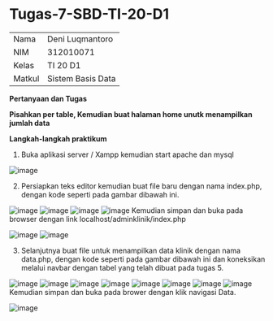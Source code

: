 # Tugas-7-SBD-TI-20-D1
<table>
  <tr>
    <td>Nama</td>
    <td>Deni Luqmantoro</td>
  </tr>
  <tr>
    <td>NIM</td>
    <td>312010071</td>
  </tr>
  <tr>
    <td>Kelas</td>
    <td>TI 20 D1</td>
  </tr>
  <tr>
    <td>Matkul</td>
    <td>Sistem Basis Data</td>
  </tr>
</table>

<b>Pertanyaan dan Tugas

Pisahkan per table, Kemudian buat halaman home unutk menampilkan jumlah data

Langkah-langkah praktikum</b>

1. Buka aplikasi server / Xampp kemudian start apache dan mysql

![image](https://user-images.githubusercontent.com/101716699/173183936-3916920e-f6d5-499b-aa69-004396aae3ac.png)

2. Persiapkan teks editor kemudian buat file baru dengan nama index.php, dengan kode seperti pada gambar dibawah ini.

![image](https://user-images.githubusercontent.com/101716699/173184018-be46e95c-81c6-466c-8215-4fd0aaf7d2d6.png)
![image](https://user-images.githubusercontent.com/101716699/173184101-f2e8f941-326e-4003-87be-1c8de938ab2d.png)
![image](https://user-images.githubusercontent.com/101716699/173184135-26ff8652-5635-42a5-80bf-efa7b98e7128.png)
![image](https://user-images.githubusercontent.com/101716699/173184174-c6d4424b-3729-42a1-a6e1-d67d1a86cc31.png)
Kemudian simpan dan buka pada browser dengan link localhost/adminklinik/index.php

![image](https://user-images.githubusercontent.com/101716699/173184321-9681c0b0-694c-403c-acaa-21433ce35dda.png)
![image](https://user-images.githubusercontent.com/101716699/173184327-d4bd2258-dfb9-48fa-be3a-16435991cdd1.png)

3. Selanjutnya buat file untuk menampilkan data klinik dengan nama data.php, dengan kode seperti pada gambar dibawah ini dan koneksikan melalui navbar dengan tabel yang telah dibuat pada tugas 5.

![image](https://user-images.githubusercontent.com/101716699/173184485-b0165e22-4b10-47b9-b733-d677193afbe9.png)
![image](https://user-images.githubusercontent.com/101716699/173184516-22504ea6-5347-4ac3-bb72-a15ea08019ce.png)
![image](https://user-images.githubusercontent.com/101716699/173184551-64f3d434-a423-41dc-9ffa-5223ff2404cd.png)
![image](https://user-images.githubusercontent.com/101716699/173184582-8fad918c-331e-4748-967e-cc9ed19c3c8c.png)
![image](https://user-images.githubusercontent.com/101716699/173184604-2b0fefae-6e06-48e4-8071-470d56c55c2a.png)
![image](https://user-images.githubusercontent.com/101716699/173184642-e2df817d-e578-4987-9fc4-5f549f7b8eec.png)
![image](https://user-images.githubusercontent.com/101716699/173184676-fd34984a-3531-4c1b-949f-7bd3115a495f.png)
![image](https://user-images.githubusercontent.com/101716699/173184698-0893ff2f-2784-431e-8a4b-66e951ca7f09.png)
Kemudian simpan dan buka pada brower dengan klik navigasi Data.

![image](https://user-images.githubusercontent.com/101716699/173184744-c0e6e74d-61d8-4876-9124-f47def4a8309.png)







